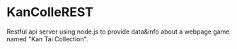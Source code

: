 # KanColleREST
Restful api server using node.js to provide data&amp;info about a webpage game named "Kan Tai Collection".
